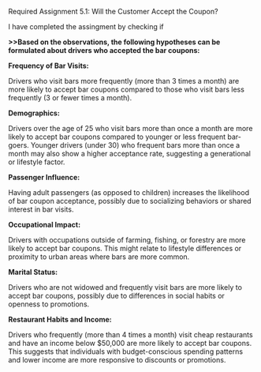 Required Assignment 5.1: Will the Customer Accept the Coupon?

I have completed the assingment by checking if 

**>>Based on the observations, the following hypotheses can be formulated about drivers who accepted the bar coupons:**

**Frequency of Bar Visits:**

Drivers who visit bars more frequently (more than 3 times a month) are more likely to accept bar coupons compared to those who visit bars less frequently (3 or fewer times a month).

**Demographics:**

Drivers over the age of 25 who visit bars more than once a month are more likely to accept bar coupons compared to younger or less frequent bar-goers.
Younger drivers (under 30) who frequent bars more than once a month may also show a higher acceptance rate, suggesting a generational or lifestyle factor.

**Passenger Influence:**

Having adult passengers (as opposed to children) increases the likelihood of bar coupon acceptance, possibly due to socializing behaviors or shared interest in bar visits.

**Occupational Impact:**

Drivers with occupations outside of farming, fishing, or forestry are more likely to accept bar coupons. This might relate to lifestyle differences or proximity to urban areas where bars are more common.

**Marital Status:**

Drivers who are not widowed and frequently visit bars are more likely to accept bar coupons, possibly due to differences in social habits or openness to promotions.

**Restaurant Habits and Income:**

Drivers who frequently (more than 4 times a month) visit cheap restaurants and have an income below $50,000 are more likely to accept bar coupons. This suggests that individuals with budget-conscious spending patterns and lower income are more responsive to discounts or promotions.
